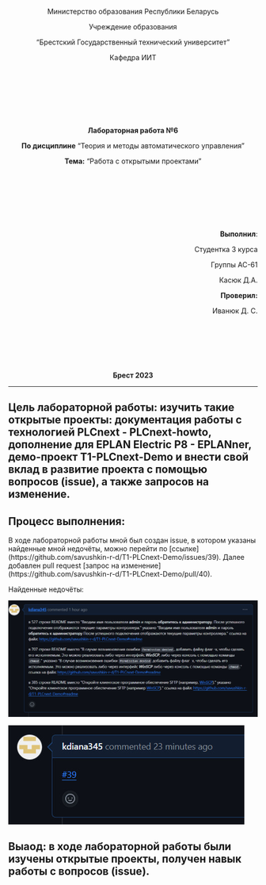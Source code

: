 <p align="center">Министерство образования Республики Беларусь</p>
<p align="center">Учреждение образования</p>
<p align="center">“Брестский Государственный технический университет”</p>
<p align="center">Кафедра ИИТ</p>
<br><br><br><br><br><br>
<p align="center"><strong>Лабораторная работа №6</strong></p>
<p align="center"><strong>По дисциплине</strong> “Теория и методы автоматического управления”</p>
<p align="center"><strong>Тема:</strong> “Работа с открытыми проектами”</p>
<br><br><br><br><br><br>
<p align="right"><strong>Выполнил</strong>:</p>
<p align="right">Студентка 3 курса</p>
<p align="right">Группы АС-61</p>
<p align="right">Касюк Д.А.</p>
<p align="right"><strong>Проверил:</strong></p>
<p align="right">Иванюк Д. С.</p>
<br><br><br><br><br>
<p align="center"><strong>Брест 2023</strong></p>


--- 

## Цель лабораторной работы: изучить такие открытые проекты: документация работы с технологией PLCnext - PLCnext-howto, дополнение для EPLAN Electric P8 - EPLANner, демо-проект T1-PLCnext-Demo и внести свой вклад в развитие проекта с помощью вопросов (issue), а также запросов на изменение.

## Процесс выполнения:

<p>В ходе лабораторной работы мной был создан issue, в котором указаны найденные мной недочёты, можно перейти по [ссылке] (https://github.com/savushkin-r-d/T1-PLCnext-Demo/issues/39). Далее добавлен pull request [запрос на изменение] (https://github.com/savushkin-r-d/T1-PLCnext-Demo/pull/40).</p>

<p>Найденные недочёты:</p>

 ![](../images/issuedd.jpg)

 ![](../images/com.jpg)

## Выаод: в ходе лабораторной работы были изучены открытые проекты, получен навык работы с вопросов (issue).